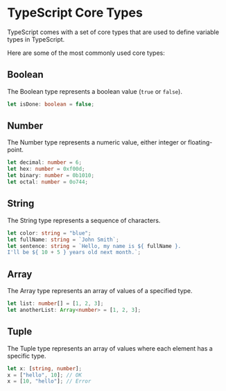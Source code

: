 # TypeScript Core Types

TypeScript comes with a set of core types that are used to define variable types in TypeScript.

Here are some of the most commonly used core types:

## Boolean

The Boolean type represents a boolean value (`true` or `false`).

```typescript
let isDone: boolean = false;
```

## Number

The Number type represents a numeric value, either integer or floating-point.

```typescript
let decimal: number = 6;
let hex: number = 0xf00d;
let binary: number = 0b1010;
let octal: number = 0o744;
```

## String

The String type represents a sequence of characters.

```typescript
let color: string = "blue";
let fullName: string = `John Smith`;
let sentence: string = `Hello, my name is ${ fullName }.
I'll be ${ 10 + 5 } years old next month.`;
```

## Array

The Array type represents an array of values of a specified type.

```typescript
let list: number[] = [1, 2, 3];
let anotherList: Array<number> = [1, 2, 3];
```

## Tuple

The Tuple type represents an array of values where each element has a specific type.

```typescript
let x: [string, number];
x = ["hello", 10]; // OK
x = [10, "hello"]; // Error
```
